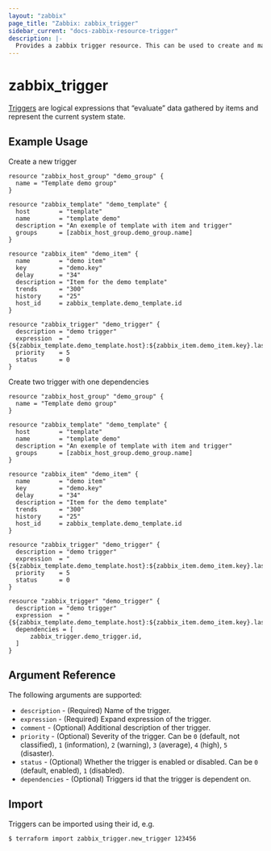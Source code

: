 ```yaml
---
layout: "zabbix"
page_title: "Zabbix: zabbix_trigger"
sidebar_current: "docs-zabbix-resource-trigger"
description: |-
  Provides a zabbix trigger resource. This can be used to create and manage Zabbix trigger.
---
```


# zabbix_trigger

[Triggers](https://www.zabbix.com/documentation/current/manual/api/reference/trigger) are logical expressions that “evaluate” data gathered by items and represent the current system state. 

## Example Usage

Create a new trigger

```hcl
resource "zabbix_host_group" "demo_group" {
  name = "Template demo group"
}

resource "zabbix_template" "demo_template" {
  host        = "template"
  name        = "template demo"
  description = "An exemple of template with item and trigger"
  groups      = [zabbix_host_group.demo_group.name]
}

resource "zabbix_item" "demo_item" {
  name        = "demo item"
  key         = "demo.key"
  delay       = "34"
  description = "Item for the demo template"
  trends      = "300"
  history     = "25"
  host_id     = zabbix_template.demo_template.id
}

resource "zabbix_trigger" "demo_trigger" {
  description = "demo trigger"
  expression  = "{${zabbix_template.demo_template.host}:${zabbix_item.demo_item.key}.last()}=0"
  priority    = 5
  status      = 0
}
```

Create two trigger with one dependencies
```hcl
resource "zabbix_host_group" "demo_group" {
  name = "Template demo group"
}

resource "zabbix_template" "demo_template" {
  host        = "template"
  name        = "template demo"
  description = "An exemple of template with item and trigger"
  groups      = [zabbix_host_group.demo_group.name]
}

resource "zabbix_item" "demo_item" {
  name        = "demo item"
  key         = "demo.key"
  delay       = "34"
  description = "Item for the demo template"
  trends      = "300"
  history     = "25"
  host_id     = zabbix_template.demo_template.id
}

resource "zabbix_trigger" "demo_trigger" {
  description = "demo trigger"
  expression  = "{${zabbix_template.demo_template.host}:${zabbix_item.demo_item.key}.last()}=0"
  priority    = 5
  status      = 0
}

resource "zabbix_trigger" "demo_trigger" {
  description = "demo trigger"
  expression  = "{${zabbix_template.demo_template.host}:${zabbix_item.demo_item.key}.last()}=0"
  dependencies = [
      zabbix_trigger.demo_trigger.id,
  ]
}
```

## Argument Reference

The following arguments are supported:

* `description` - (Required) Name of the trigger.
* `expression` - (Required) Expand expression of the trigger.
* `comment` - (Optional) Additional description of ther trigger.
* `priority` - (Optional) Severity of the trigger. Can be `0` (default, not classified), `1` (information), `2` (warning), `3` (average), `4` (high), `5` (disaster).
* `status` - (Optional) Whether the trigger is enabled or disabled. Can be `0` (default, enabled), `1` (disabled).
* `dependencies` - (Optional) Triggers id that the trigger is dependent on.

## Import

Triggers can be imported using their id, e.g.

```
$ terraform import zabbix_trigger.new_trigger 123456
```
